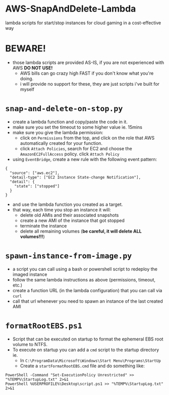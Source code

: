 # AWS-SnapAndDelete-Lambda
lambda scripts for start/stop instances for cloud gaming in a cost-effective way

# BEWARE!
- those lambda scripts are provided AS-IS, if you are not experienced with AWS **DO NOT USE!**
  - AWS bills can go crazy high FAST if you don't know what you're doing.
  - i will provide no support for these, they are just scripts i've built for myself

# `snap-and-delete-on-stop.py`
- create a lambda function and copy/paste the code in it.
- make sure you set the timeout to some higher value ie. 15mins
- make sure you give the lambda permission:
  - click on `Permissions` from the top, and click on the role that AWS automatically created for your function.
  - click `Attach Policies`, search for EC2 and choose the `AmazonEC2FullAccess` policy. click `Attach Policy`
- using `EventBridge`, create a new rule with the following event pattern:

```
{
  "source": ["aws.ec2"],
  "detail-type": ["EC2 Instance State-change Notification"],
  "detail": {
    "state": ["stopped"]
  }
}
```

- and use the lambda function you created as a target.
- that way, each time you stop an instance it will:
  - delete old AMIs and their associated snapshots
  - create a new AMI of the instance that got stopped
  - terminate the instance
  - delete all remaining volumes (**be careful, it will delete ALL volumes!!!**)

# `spawn-instance-from-image.py`
- a script you can call using a bash or powershell script to redeploy the imaged instance
- follow the same lambda instructions as above (permissions, timeout, etc.)
- create a function URL (in the lambda configuration) that you can call via `curl`
- call that url whenever you need to spawn an instance of the last created AMI

# `formatRootEBS.ps1`
- Script that can be executed on startup to format the ephemeral EBS root volume to NTFS.
- To execute on startup you can add a `cmd` script to the startup directory ie.
    - In `C:\ProgramData\Microsoft\Windows\Start Menu\Programs\StartUp`
    - Create a `startFormatRootEBS.cmd` file and do something like:
```
PowerShell -Command "Set-ExecutionPolicy Unrestricted" >> "%TEMP%\StartupLog.txt" 2>&1
PowerShell %USERPROFILE%\Desktop\script.ps1 >> "%TEMP%\StartupLog.txt" 2>&1
```
